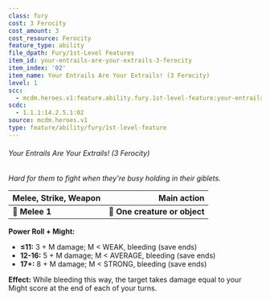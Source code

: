 ```yaml
---
class: fury
cost: 3 Ferocity
cost_amount: 3
cost_resource: Ferocity
feature_type: ability
file_dpath: Fury/1st-Level Features
item_id: your-entrails-are-your-extrails-3-ferocity
item_index: '02'
item_name: Your Entrails Are Your Extrails! (3 Ferocity)
level: 1
scc:
  - mcdm.heroes.v1:feature.ability.fury.1st-level-feature:your-entrails-are-your-extrails-3-ferocity
scdc:
  - 1.1.1:14.2.5.1:02
source: mcdm.heroes.v1
type: feature/ability/fury/1st-level-feature
---
```


###### Your Entrails Are Your Extrails! (3 Ferocity)

*Hard for them to fight when they're busy holding in their giblets.*

| **Melee, Strike, Weapon** |               **Main action** |
| ------------------------- | ----------------------------: |
| **📏 Melee 1**            | **🎯 One creature or object** |

**Power Roll + Might:**

- **≤11:** 3 + M damage; M < WEAK, bleeding (save ends)
- **12-16:** 5 + M damage; M < AVERAGE, bleeding (save ends)
- **17+:** 8 + M damage; M < STRONG, bleeding (save ends)

**Effect:** While bleeding this way, the target takes damage equal to your Might score at the end of each of your turns.
